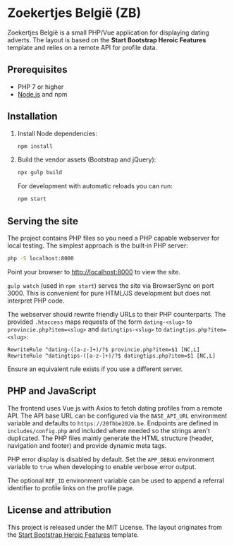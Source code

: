 # Zoekertjes België (ZB)

Zoekertjes België is a small PHP/Vue application for displaying dating adverts. The layout is based on the **Start Bootstrap Heroic Features** template and relies on a remote API for profile data.

## Prerequisites

* PHP 7 or higher
* [Node.js](https://nodejs.org/) and npm

## Installation

1. Install Node dependencies:

   ```bash
   npm install
   ```

2. Build the vendor assets (Bootstrap and jQuery):

   ```bash
   npx gulp build
   ```

   For development with automatic reloads you can run:

   ```bash
   npm start
   ```

## Serving the site

The project contains PHP files so you need a PHP capable webserver for local testing. The simplest approach is the built‑in PHP server:

```bash
php -S localhost:8000
```

Point your browser to [http://localhost:8000](http://localhost:8000) to view the site.

`gulp watch` (used in `npm start`) serves the site via BrowserSync on port 3000. This is convenient for pure HTML/JS development but does not interpret PHP code.

The webserver should rewrite friendly URLs to their PHP counterparts. The
provided `.htaccess` maps requests of the form `dating-<slug>` to
`provincie.php?item=<slug>` and `datingtips-<slug>` to
`datingtips.php?item=<slug>`:

```
RewriteRule ^dating-([a-z-]+)/?$ provincie.php?item=$1 [NC,L]
RewriteRule ^datingtips-([a-z-]+)/?$ datingtips.php?item=$1 [NC,L]
```
Ensure an equivalent rule exists if you use a different server.

## PHP and JavaScript

The frontend uses Vue.js with Axios to fetch dating profiles from a remote API. The API base URL can be configured via the `BASE_API_URL` environment variable and defaults to `https://20fhbe2020.be`. Endpoints are defined in `includes/config.php` and included where needed so the strings aren't duplicated. The PHP files mainly generate the HTML structure (header, navigation and footer) and provide dynamic meta tags.

PHP error display is disabled by default. Set the `APP_DEBUG` environment variable to `true` when developing to enable verbose error output.

The optional `REF_ID` environment variable can be used to append a referral identifier to profile links on the profile page.

## License and attribution

This project is released under the MIT License. The layout originates from the [Start Bootstrap Heroic Features](https://github.com/BlackrockDigital/startbootstrap-heroic-features) template.

